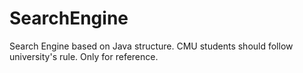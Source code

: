 # SearchEngine
Search Engine based on Java structure. CMU students should follow university's rule. Only for reference. 
